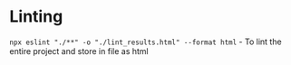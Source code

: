 # Linting

`npx eslint "./**" -o "./lint_results.html" --format html` - To lint the entire project and store in file as html
